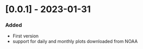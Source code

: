 # [0.0.1] - 2023-01-31
### Added
- First version
- support for daily and monthly plots downloaded from NOAA
